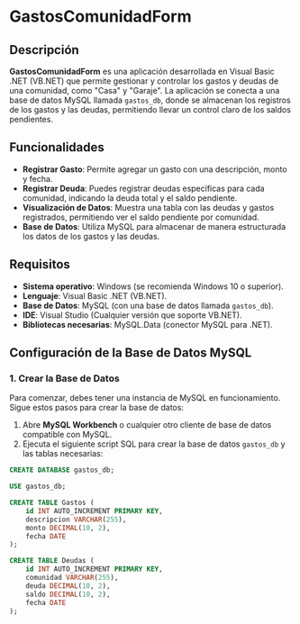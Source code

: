 # GastosComunidadForm

## Descripción

**GastosComunidadForm** es una aplicación desarrollada en Visual Basic .NET (VB.NET) que permite gestionar y controlar los gastos y deudas de una comunidad, como "Casa" y "Garaje". La aplicación se conecta a una base de datos MySQL llamada `gastos_db`, donde se almacenan los registros de los gastos y las deudas, permitiendo llevar un control claro de los saldos pendientes.

## Funcionalidades

- **Registrar Gasto**: Permite agregar un gasto con una descripción, monto y fecha.
- **Registrar Deuda**: Puedes registrar deudas específicas para cada comunidad, indicando la deuda total y el saldo pendiente.
- **Visualización de Datos**: Muestra una tabla con las deudas y gastos registrados, permitiendo ver el saldo pendiente por comunidad.
- **Base de Datos**: Utiliza MySQL para almacenar de manera estructurada los datos de los gastos y las deudas.

## Requisitos

- **Sistema operativo**: Windows (se recomienda Windows 10 o superior).
- **Lenguaje**: Visual Basic .NET (VB.NET).
- **Base de Datos**: MySQL (con una base de datos llamada `gastos_db`).
- **IDE**: Visual Studio (Cualquier versión que soporte VB.NET).
- **Bibliotecas necesarias**: MySQL.Data (conector MySQL para .NET).

## Configuración de la Base de Datos MySQL

### 1. Crear la Base de Datos

Para comenzar, debes tener una instancia de MySQL en funcionamiento. Sigue estos pasos para crear la base de datos:

1. Abre **MySQL Workbench** o cualquier otro cliente de base de datos compatible con MySQL.
2. Ejecuta el siguiente script SQL para crear la base de datos `gastos_db` y las tablas necesarias:

```sql
CREATE DATABASE gastos_db;

USE gastos_db;

CREATE TABLE Gastos (
    id INT AUTO_INCREMENT PRIMARY KEY,
    descripcion VARCHAR(255),
    monto DECIMAL(10, 2),
    fecha DATE
);

CREATE TABLE Deudas (
    id INT AUTO_INCREMENT PRIMARY KEY,
    comunidad VARCHAR(255),
    deuda DECIMAL(10, 2),
    saldo DECIMAL(10, 2),
    fecha DATE
);

